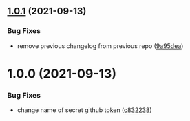 ## [1.0.1](https://github.com/Numericite/cta/compare/v1.0.0...v1.0.1) (2021-09-13)


### Bug Fixes

* remove previous changelog from previous repo ([9a95dea](https://github.com/Numericite/cta/commit/9a95dea8f7be7c4b546a1cc146478bd33714b840))

# 1.0.0 (2021-09-13)


### Bug Fixes

* change name of secret github token ([c832238](https://github.com/Numericite/cta/commit/c83223801b43363bff72e123337dd553c9ec86f7))

